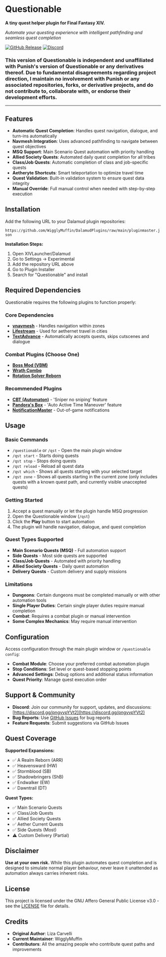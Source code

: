 # Questionable

**A tiny quest helper plugin for Final Fantasy XIV.**

*Automate your questing experience with intelligent pathfinding and seamless quest completion*

[![GitHub Release](https://img.shields.io/github/v/release/WigglyMuffin/Questionable?style=for-the-badge&logo=github&color=brightgreen)](https://github.com/WigglyMuffin/Questionable/releases)
[![Discord](https://img.shields.io/badge/Discord-Join%20Server-5865F2?style=for-the-badge&logo=discord&logoColor=white)](https://discord.gg/pngyvpYVt2)

### This version of Questionable is independent and unaffiliated with Punish's version of Questionable or any derivatives thereof. Due to fundamental disagreements regarding project direction, I maintain no involvement with Punish or any associated repositories, forks, or derivative projects, and do not contribute to, collaborate with, or endorse their development efforts.

---

## Features

- **Automatic Quest Completion**: Handles quest navigation, dialogue, and turn-ins automatically
- **Navmesh Integration**: Uses advanced pathfinding to navigate between quest objectives
- **MSQ Support**: Main Scenario Quest automation with priority handling
- **Allied Society Quests**: Automated daily quest completion for all tribes
- **Class/Job Quests**: Automatic completion of class and job-specific quests
- **Aetheryte Shortcuts**: Smart teleportation to optimize travel time
- **Quest Validation**: Built-in validation system to ensure quest data integrity
- **Manual Override**: Full manual control when needed with step-by-step execution

## Installation

Add the following URL to your Dalamud plugin repositories: 

`https://github.com/WigglyMuffin/DalamudPlugins/raw/main/pluginmaster.json`

**Installation Steps:**
1. Open XIVLauncher/Dalamud
2. Go to Settings → Experimental
3. Add the repository URL above
4. Go to Plugin Installer
5. Search for "Questionable" and install

## Required Dependencies

Questionable requires the following plugins to function properly:

### Core Dependencies
- **[vnavmesh](https://github.com/awgil/ffxiv_navmesh/)** - Handles navigation within zones
- **[Lifestream](https://github.com/NightmareXIV/Lifestream)** - Used for aethernet travel in cities
- **[TextAdvance](https://github.com/NightmareXIV/TextAdvance)** - Automatically accepts quests, skips cutscenes and dialogue

### Combat Plugins (Choose One)
- **[Boss Mod (VBM)](https://github.com/awgil/ffxiv_bossmod)**
- **[Wrath Combo](https://github.com/PunishXIV/WrathCombo)**
- **[Rotation Solver Reborn](https://github.com/FFXIV-CombatReborn/RotationSolverReborn)**

### Recommended Plugins
- **[CBT (Automaton)](https://github.com/Jaksuhn/Automaton)** - 'Sniper no sniping' feature
- **[Pandora's Box](https://github.com/PunishXIV/PandorasBox)** - 'Auto Active Time Maneuver' feature
- **[NotificationMaster](https://github.com/NightmareXIV/NotificationMaster)** - Out-of-game notifications

## Usage

### Basic Commands
- `/questionable` or `/qst` - Open the main plugin window
- `/qst start` - Starts doing quests
- `/qst stop` - Stops doing quests
- `/qst reload` - Reload all quest data
- `/qst which` - Shows all quests starting with your selected target
- `/qst zone` - Shows all quests starting in the current zone (only includes quests with a known quest path, and currently visible unaccepted quests)

### Getting Started
1. Accept a quest manually or let the plugin handle MSQ progression
2. Open the Questionable window (`/qst`)
3. Click the **Play** button to start automation
4. The plugin will handle navigation, dialogue, and quest completion

### Quest Types Supported
- **Main Scenario Quests (MSQ)** - Full automation support
- **Side Quests** - Most side quests are supported
- **Class/Job Quests** - Automated with priority handling
- **Allied Society Quests** - Daily quest automation
- **Delivery Quests** - Custom delivery and supply missions

### Limitations
- **Dungeons**: Certain dungeons must be completed manually or with other automation tools
- **Single Player Duties**: Certain single player duties require manual completion
- **Combat**: Requires a combat plugin or manual intervention
- **Some Complex Mechanics**: May require manual intervention

## Configuration

Access configuration through the main plugin window or `/questionable config`:

- **Combat Module**: Choose your preferred combat automation plugin
- **Stop Conditions**: Set level or quest-based stopping points  
- **Advanced Settings**: Debug options and additional status information
- **Quest Priority**: Manage quest execution order

## Support & Community

- **Discord**: Join our community for support, updates, and discussions: [https://discord.gg/pngyvpYVt2](https://discord.gg/pngyvpYVt2)
- **Bug Reports**: Use [GitHub Issues](https://github.com/WigglyMuffin/Questionable/issues) for bug reports
- **Feature Requests**: Submit suggestions via GitHub Issues

## Quest Coverage

**Supported Expansions:**
- ✅ A Realm Reborn (ARR)
- ✅ Heavensward (HW) 
- ✅ Stormblood (SB)
- ✅ Shadowbringers (ShB)
- ✅ Endwalker (EW)
- ✅ Dawntrail (DT)

**Quest Types:**
- ✅ Main Scenario Quests
- ✅ Class/Job Quests
- ✅ Allied Society Quests  
- ✅ Aether Current Quests
- ✅ Side Quests (Most)
- ⚠️ Custom Delivery (Partial)

## Disclaimer

**Use at your own risk.** While this plugin automates quest completion and is designed to simulate normal player behaviour, never leave it unattended as automation always carries inherent risks.

## License

This project is licensed under the GNU Affero General Public License v3.0 - see the [LICENSE](LICENSE) file for details.

## Credits

- **Original Author**: Liza Carvelli
- **Current Maintainer**: WigglyMuffin  
- **Contributors**: All the amazing people who contribute quest paths and improvements
